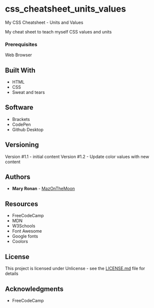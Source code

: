 # css_cheatsheet_units_values
My CSS Cheatsheet - Units and Values

My cheat sheet to teach myself CSS values and units

### Prerequisites

Web Browser

## Built With

* HTML
* CSS
* Sweat and tears

## Software
* Brackets
* CodePen
* Github Desktop

## Versioning

Version #1.1 - initial content
Version #1.2 - Update color values with new content

## Authors

* **Mary Ronan** - [MazOnTheMoon](https://github.com/MazontheMoon)

## Resources

* FreeCodeCamp
* MDN
* W3Schools
* Font Awesome
* Google fonts
* Coolors

## License

This project is licensed under Unlicense - see the [LICENSE.md](LICENSE.md) file for details

## Acknowledgments

* FreeCodeCamp
